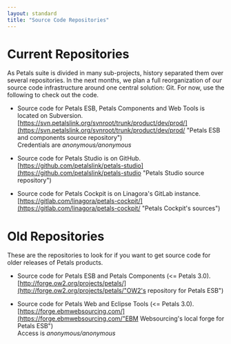 ```yaml
---
layout: standard
title: "Source Code Repositories"
---
```


# Current Repositories

As Petals suite is divided in many sub-projects, history separated them over several repositories.
In the next months, we plan a full reorganization of our source code infrastructure around one central solution: Git. For now, use the following to check out the code.

+ Source code for Petals ESB, Petals Components and Web Tools is located on Subversion.<br />[https://svn.petalslink.org/svnroot/trunk/product/dev/prod/](https://svn.petalslink.org/svnroot/trunk/product/dev/prod/ "Petals ESB and components source repository")<br />Credentials are <i>anonymous/anonymous</i>

+ Source code for Petals Studio is on GitHub.<br />[https://github.com/petalslink/petals-studio](https://github.com/petalslink/petals-studio "Petals Studio source repository")

+ Source code for Petals Cockpit is on Linagora's GitLab instance.<br />
[https://gitlab.com/linagora/petals-cockpit/](https://gitlab.com/linagora/petals-cockpit/ "Petals Cockpit's sources")

# Old Repositories

These are the repositories to look for if you want to get source code for older releases of Petals products.

+ Source code for Petals ESB and Petals Components (<= Petals 3.0).<br />[http://forge.ow2.org/projects/petals/](http://forge.ow2.org/projects/petals/"OW2's repository for Petals ESB")

+ Source code for Petals Web and Eclipse Tools (<= Petals 3.0).<br />[https://forge.ebmwebsourcing.com/](https://forge.ebmwebsourcing.com/"EBM Websourcing's local forge for Petals ESB")<br />Access is <i>anonymous/anonymous</i>
